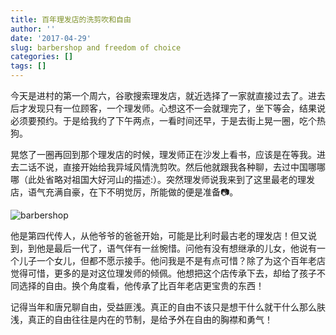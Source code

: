 ```yaml
---
title: 百年理发店的洗剪吹和自由
author: ''
date: '2017-04-29'
slug: barbershop and freedom of choice
categories: []
tags: []
---
```


今天是进村的第一个周六，谷歌搜索理发店，就近选择了一家就直接过去了。进去后才发现只有一位顾客，一个理发师。心想这不一会就理完了，坐下等会，结果说必须要预约。于是给我约了下午两点，一看时间还早，于是去街上晃一圈，吃个热狗。

晃悠了一圈再回到那个理发店的时候，理发师正在沙发上看书，应该是在等我。进去二话不说，直接开始给我异域风情洗剪吹。然后他就跟我各种聊，去过中国哪哪哪（此处省略对祖国大好河山的描述:）。突然理发师说我来到了这里最老的理发店，语气充满自豪，在下不明觉厉，所能做的便是准备📷。

![barbershop](http://i.imgur.com/WcxsjnM.jpg)

他是第四代传人，从他爷爷的爸爸开始，可能是比利时最古老的理发店！但又说到，到他是最后一代了，语气伴有一丝惋惜。问他有没有想继承的儿女，他说有一个儿子一个女儿，但都不愿示接手。他问我是不是有点可惜？除了为这个百年老店觉得可惜，更多的是对这位理发师的倾佩。他想把这个店传承下去，却给了孩子不同选择的自由。换个角度看，他传承了比百年老店更宝贵的东西！

记得当年和唐兄聊自由，受益匪浅。真正的自由不该只是想干什么就干什么那么肤浅，真正的自由往往是内在的节制，是给予外在自由的胸襟和勇气！